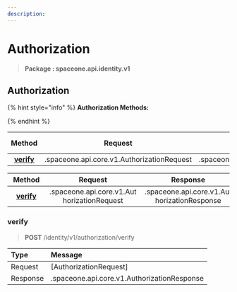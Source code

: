 ```yaml
---
description:  
---
```

# Authorization

>  **Package : spaceone.api.identity.v1**

## Authorization

{% hint style="info" %}
**Authorization Methods:**

{%  endhint %}


| Method | Request | Response | Description &nbsp; &nbsp; &nbsp; &nbsp; &nbsp; &nbsp; &nbsp; &nbsp; &nbsp; &nbsp; &nbsp; |
| :-----: | :--------: | :--------: | :-------------------- |
| [**verify**](authorization.md#verify)| .spaceone.api.core.v1.AuthorizationRequest|  .spaceone.api.core.v1.AuthorizationResponse|  |TEST

| Method | Request | Response | Description &nbsp; &nbsp; &nbsp; &nbsp; &nbsp; &nbsp; &nbsp; &nbsp; &nbsp; &nbsp; &nbsp; |
| :-----: | :--------: | :--------: | :-------------------- |
|<div style="width:70px; text-align:center;">  [**verify**](authorization.md#verify) </div> | <div style="width:200px; text-align:center;">  .spaceone.api.core.v1.AuthorizationRequest </div> | <div style="width:200px; text-align:center;">  .spaceone.api.core.v1.AuthorizationResponse </div> | <div style="width:400px;">  </div> | 
 

 
### verify
> **POST** /identity/v1/authorization/verify
>


| Type | Message |
| :--- | :--- |
| Request | [AuthorizationRequest] |
| Response | .spaceone.api.core.v1.AuthorizationResponse |


